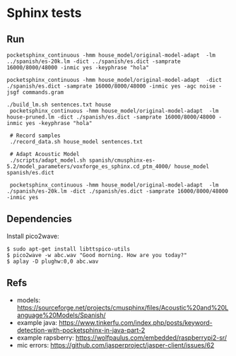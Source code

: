 # Sphinx tests

## Run

```shell
pocketsphinx_continuous -hmm house_model/original-model-adapt  -lm ../spanish/es-20k.lm -dict ../spanish/es.dict -samprate 16000/8000/48000 -inmic yes -keyphrase "hola"
```

```shell
pocketsphinx_continuous -hmm house_model/original-model-adapt  -dict ./spanish/es.dict -samprate 16000/8000/48000 -inmic yes -agc noise -jsgf commands.gram
```

```shell
./build_lm.sh sentences.txt house
 pocketsphinx_continuous -hmm house_model/original-model-adapt  -lm house-pruned.lm -dict ./spanish/es.dict -samprate 16000/8000/48000 -inmic yes -keyphrase "hola"
 
 # Record samples
 ./record_data.sh house_model sentences.txt
 
 # Adapt Acoustic Model
 ./scripts/adapt_model.sh spanish/cmusphinx-es-5.2/model_parameters/voxforge_es_sphinx.cd_ptm_4000/ house_model spanish/es.dict

 pocketsphinx_continuous -hmm house_model/original-model-adapt  -lm ./spanish/es-20k.lm -dict ./spanish/es.dict -samprate 16000/8000/48000 -inmic yes
```

## Dependencies

Install pico2wave:
```
$ sudo apt-get install libttspico-utils
$ pico2wave -w abc.wav "Good morning. How are you today?"
$ aplay -D plughw:0,0 abc.wav
```

## Refs
* models: https://sourceforge.net/projects/cmusphinx/files/Acoustic%20and%20Language%20Models/Spanish/
* example java: https://www.tinkerfu.com/index.php/posts/keyword-detection-with-pocketsphinx-in-java-part-2
* example rapsberry: https://wolfpaulus.com/embedded/raspberrypi2-sr/
* mic errors: https://github.com/jasperproject/jasper-client/issues/62



